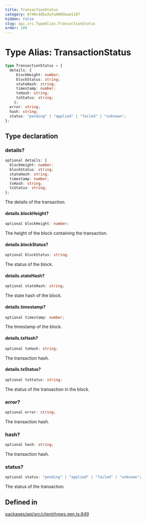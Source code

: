 ```yaml
---
title: TransactionStatus
category: 6749c4dba3a7a4005bae1197
hidden: false
slug: api.src.TypeAlias.TransactionStatus
order: 109
---
```


# Type Alias: TransactionStatus

```ts
type TransactionStatus = {
  details: {
     blockHeight: number;
     blockStatus: string;
     stateHash: string;
     timestamp: number;
     txHash: string;
     txStatus: string;
    };
  error: string;
  hash: string;
  status: "pending" | "applied" | "failed" | "unknown";
};
```

## Type declaration

### details?

```ts
optional details: {
  blockHeight: number;
  blockStatus: string;
  stateHash: string;
  timestamp: number;
  txHash: string;
  txStatus: string;
};
```

The details of the transaction.

#### details.blockHeight?

```ts
optional blockHeight: number;
```

The height of the block containing the transaction.

#### details.blockStatus?

```ts
optional blockStatus: string;
```

The status of the block.

#### details.stateHash?

```ts
optional stateHash: string;
```

The state hash of the block.

#### details.timestamp?

```ts
optional timestamp: number;
```

The timestamp of the block.

#### details.txHash?

```ts
optional txHash: string;
```

The transaction hash.

#### details.txStatus?

```ts
optional txStatus: string;
```

The status of the transaction in the block.

### error?

```ts
optional error: string;
```

The transaction hash.

### hash?

```ts
optional hash: string;
```

The transaction hash.

### status?

```ts
optional status: "pending" | "applied" | "failed" | "unknown";
```

The status of the transaction.

## Defined in

[packages/api/src/client/types.gen.ts:849](https://github.com/zkcloudworker/minatokens-lib/blob/main/packages/api/src/client/types.gen.ts#L849)
